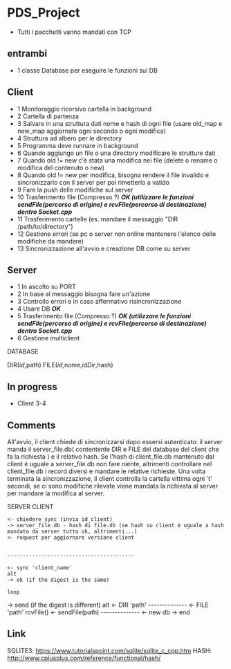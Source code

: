 # PDS_Project
- Tutti i pacchetti vanno mandati con TCP

## entrambi
- 1 classe Database per eseguire le funzioni sui DB

## Client
- 1 Monitoraggio ricorsivo cartella in background
- 2 Cartella di partenza
- 3 Salvare in una struttura dati nome e hash di ogni file (usare old_map e new_map aggiornate ogni secondo o ogni modifica)
- 4 Struttura ad albero per le directory
- 5 Programma deve runnare in background
- 6 Quando aggiungo un file o una directory modificare le strutture dati
- 7 Quando old != new c'è stata una modifica nei file (delete o rename o modifica del contenuto o new)
- 8 Quando old != new per modifica, bisogna rendere il file invalido e sincronizzarlo con il server per poi rimetterlo a valido
- 9 Fare la push delle modifiche sul server
- 10 Trasferimento file (Compresso ?) ***OK (utilizzare le funzioni sendFile(percorso di origine) e rcvFile(percorso di destinazione) dentro Socket.cpp***
- 11 Trasferimento cartelle (es. mandare il messaggio "DIR /path/to/directory")
- 12 Gestione errori (se pc o server non online mantenere l'elenco delle modifiche da mandare)
- 13 Sincronizzazione all'avvio e creazione DB come su server

## Server
- 1 In ascolto su PORT
- 2 In base al messaggio bisogna fare un'azione
- 3 Controllo errori e in caso affermativo risincronizzazione
- 4 Usare DB ***OK***
- 5 Trasferimento file (Compresso ?) ***OK (utilizzare le funzioni sendFile(percorso di origine) e rcvFile(percorso di destinazione) dentro Socket.cpp*** 
- 6 Gestione multiclient

DATABASE

DIR(_id_,path)
FILE(_id_,nome,_idDir_,hash)

## In progress
- Client 3-4

## Comments
All'avvio, il client chiede di sincronizzarsi dopo essersi autenticato: il server manda il server_file.db( contentente DIR e FILE del database del client che fa la richiesta ) e il relativo hash. Se l'hash di client_file.db mantenuto dal client è uguale a server_file.db non fare niente, altrimenti controllare nel client_file.db i record diversi e mandare le relative richieste.
Una volta terminata la sincronizzazione, il client controlla la cartella vittima ogni 't' secondi, se ci sono modifiche rilevate viene mandata la richiesta al server per mandare la modifica al server. 

SERVER                     CLIENT

    
    <- chiedere sync (invia id_client) 
    -> server_file.db - hash di file.db (se hash su client è uguale a hash mandato da server tutto ok, altrimenti...)
    <- request per aggiornare versione client


    -----------------------------------------

    <- sync 'client_name'
    alt
    -> ok (if the digest is the same)
    
    loop
-> send (if the digest is different) 
    alt
    <- DIR 'path'
    --------------
    <- FILE 'path'
rcvFile()    <- sendFile(path)
    --------------
    <- new db
    -> end

## Link
SQLITE3: https://www.tutorialspoint.com/sqlite/sqlite_c_cpp.htm
HASH: http://www.cplusplus.com/reference/functional/hash/


